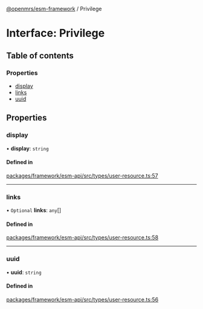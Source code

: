 [@openmrs/esm-framework](../API.md) / Privilege

# Interface: Privilege

## Table of contents

### Properties

- [display](Privilege.md#display)
- [links](Privilege.md#links)
- [uuid](Privilege.md#uuid)

## Properties

### display

• **display**: `string`

#### Defined in

[packages/framework/esm-api/src/types/user-resource.ts:57](https://github.com/Vishal772-pixel/openmrs-esm-core/blob/main/packages/framework/esm-api/src/types/user-resource.ts#L57)

___

### links

• `Optional` **links**: `any`[]

#### Defined in

[packages/framework/esm-api/src/types/user-resource.ts:58](https://github.com/Vishal772-pixel/openmrs-esm-core/blob/main/packages/framework/esm-api/src/types/user-resource.ts#L58)

___

### uuid

• **uuid**: `string`

#### Defined in

[packages/framework/esm-api/src/types/user-resource.ts:56](https://github.com/Vishal772-pixel/openmrs-esm-core/blob/main/packages/framework/esm-api/src/types/user-resource.ts#L56)

